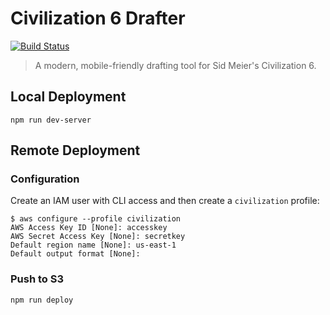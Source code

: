 # Civilization 6 Drafter

[![Build Status](https://img.shields.io/github/actions/workflow/status/jakezatecky/civ-6-drafter/main.yml?branch=main&style=flat-square)](https://github.com/jakezatecky/civ-6-drafter/actions/workflows/main.yml)

> A modern, mobile-friendly drafting tool for Sid Meier's Civilization 6.

## Local Deployment

```
npm run dev-server
```

## Remote Deployment

### Configuration

Create an IAM user with CLI access and then create a `civilization` profile:

```
$ aws configure --profile civilization
AWS Access Key ID [None]: accesskey
AWS Secret Access Key [None]: secretkey
Default region name [None]: us-east-1
Default output format [None]:
```

### Push to S3

```
npm run deploy
```
